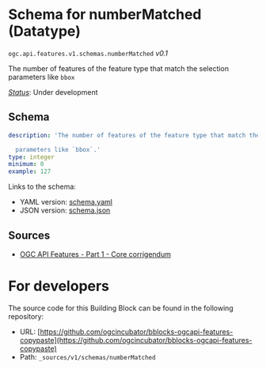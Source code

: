 
# Schema for numberMatched (Datatype)

`ogc.api.features.v1.schemas.numberMatched` *v0.1*

The number of features of the feature type that match the selection parameters like `bbox`

[*Status*](http://www.opengis.net/def/status): Under development

## Schema

```yaml
description: 'The number of features of the feature type that match the selection

  parameters like `bbox`.'
type: integer
minimum: 0
example: 127

```

Links to the schema:

* YAML version: [schema.yaml](https://ogcincubator.github.io/bblocks-ogcapi-features-copypaste/build/annotated/api/features/v1/schemas/numberMatched/schema.json)
* JSON version: [schema.json](https://ogcincubator.github.io/bblocks-ogcapi-features-copypaste/build/annotated/api/features/v1/schemas/numberMatched/schema.yaml)

## Sources

* [OGC API Features - Part 1 - Core corrigendum](https://docs.ogc.org/is/17-069r4/17-069r4.html)

# For developers

The source code for this Building Block can be found in the following repository:

* URL: [https://github.com/ogcincubator/bblocks-ogcapi-features-copypaste](https://github.com/ogcincubator/bblocks-ogcapi-features-copypaste)
* Path: `_sources/v1/schemas/numberMatched`

